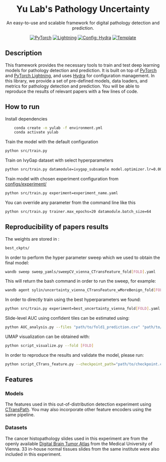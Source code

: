
<div align="center">

# Yu Lab's Pathology Uncertainty
An easy-to-use and scalable framework for digital pathology detection and prediction. 

<a href="https://pytorch.org/get-started/locally/"><img alt="PyTorch" src="https://img.shields.io/badge/PyTorch-ee4c2c?logo=pytorch&logoColor=white"></a>
<a href="https://pytorchlightning.ai/"><img alt="Lightning" src="https://img.shields.io/badge/-Lightning-792ee5?logo=pytorchlightning&logoColor=white"></a>
<a href="https://hydra.cc/"><img alt="Config: Hydra" src="https://img.shields.io/badge/Config-Hydra-89b8cd"></a>
<a href="https://github.com/ashleve/lightning-hydra-template"><img alt="Template" src="https://img.shields.io/badge/-Lightning--Hydra--Template-017F2F?style=flat&logo=github&labelColor=gray"></a><br>


</div>

## Description

This framework provides the necessary tools to train and test deep learning models for pathology detection and prediction. It is built on top of [PyTorch](https://pytorch.org/) and [PyTorch Lightning](https://pytorchlightning.ai/), and uses [Hydra](https://hydra.cc/) for configuration management. 
In this library, we provide a set of pre-defined models, data loaders, and metrics for pathology detection and prediction. You will be able to reproduce the results of relevant papers with a few lines of code. 

## How to run

Install dependencies
```bash
    conda create -n yulab -f environment.yml
    conda activate yulab
```

Train the model with the default configuration
```bash
python src/train.py
```
Train on IvyGap dataset with select hyperparameters
```bash
python src/train.py datamodule=ivygap_subsample model.optimizer.lr=0.0001 datamodule.batch_size=16 model.optimizer.weight_decay=0.04
```

Train model with chosen experiment configuration from [configs/experiment/](configs/experiment/)

```bash
python src/train.py experiment=experiment_name.yaml
```

You can override any parameter from the command line like this

```bash
python src/train.py trainer.max_epochs=20 datamodule.batch_size=64
```

## Reproducibility of papers results

<!-- You can download the weights on [huggingface](https://huggingface.co/raphaelattias/yulab-uncertainty-posterior/blob/main/epoch_031.ckpt). -->
The weights are stored in :
```bash
best_ckpts/
```

In order to perform the hyper parameter sweep which we used to obtain the final model:
```bash
wandb sweep sweep_yamls/sweepCV_vienna_CTransFeature_fold[FOLD].yaml
```
This will return the bash command in order to run the sweep, for example:
```bash
wandb agent sylin/uncertainty_vienna_CTransFeature_wMoreBenign_fold[FOLD]/nqabs50g
```

In order to directly train using the best hyperparameters we found:
```bash
python src/train.py experiment=best_uncertainty_vienna_fold[FOLD].yaml
```

Slide-level AUC using confident tiles can be estimated using:
```bash
python AUC_analysis.py --files "path/to/fold1_prediction.csv" "path/to/fold2_prediction.csv" ... "path/to/fold10_prediction.csv"
```

UMAP visualization can be obtained with:
```bash
python script_visualize.py --fold [FOLD]
```

In order to reproduce the results and validate the model, please run:

```bash 
python script_CTrans_feature.py --checkpoint_path="path/to/checkpoint.ckpt"
```
## Features

### Models
The features used in this out-of-distribution detection experiment using [CTransPath](https://github.com/Xiyue-Wang/TransPath). You may also incorporate other feature encoders using the same pipeline.

### Datasets
The cancer histopathology slides used in this experiment are from the openly available [Digital Brain Tumor Atlas](https://www.nature.com/articles/s41597-022-01157-0) from the Medical University of Vienna. 33 in-house normal tissues slides from the same institute were also included in this experiment.


